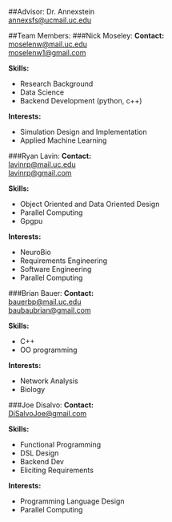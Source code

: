 ##Advisor:
Dr. Annexstein  
annexsfs@ucmail.uc.edu

##Team Members:
###Nick Moseley:
__Contact:__  
moselenw@mail.uc.edu  
moselenw1@gmail.com

__Skills:__  
- Research Background  
- Data Science  
- Backend Development (python, c++)

__Interests:__  
- Simulation Design and Implementation  
- Applied Machine Learning 

###Ryan Lavin:
__Contact:__  
lavinrp@mail.uc.edu  
lavinrp@gmail.com

__Skills:__  
- Object Oriented and Data Oriented Design  
- Parallel Computing  
- Gpgpu

__Interests:__  
- NeuroBio  
- Requirements Engineering  
- Software Engineering  
- Parallel Computing  

###Brian Bauer:
__Contact:__  
bauerbp@mail.uc.edu  
baubaubrian@gmail.com

__Skills:__  
- C++  
- OO programming

__Interests:__  
- Network Analysis  
- Biology

###Joe Disalvo:
__Contact:__  
DiSalvoJoe@gmail.com  

__Skills:__  
- Functional Programming  
- DSL Design  
- Backend Dev  
- Eliciting Requirements  

__Interests:__  
- Programming Language Design  
- Parallel Computing  
